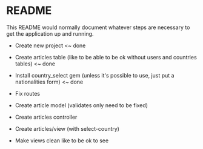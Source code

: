 # README

This README would normally document whatever steps are necessary to get the
application up and running.

* Create new project <~ done

* Create articles table (like to be able to be ok without users and countries tables) <~ done

* Install country_select gem (unless it's possible to use, just put a nationalities form) <~ done

* Fix routes

* Create article model (validates only need to be fixed)

* Create articles controller

* Create articles/view (with select-country)

* Make views clean like to be ok to see